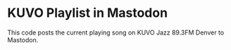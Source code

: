 # KUVO Playlist in Mastodon

This code posts the current playing song on KUVO Jazz 89.3FM Denver to Mastodon.
